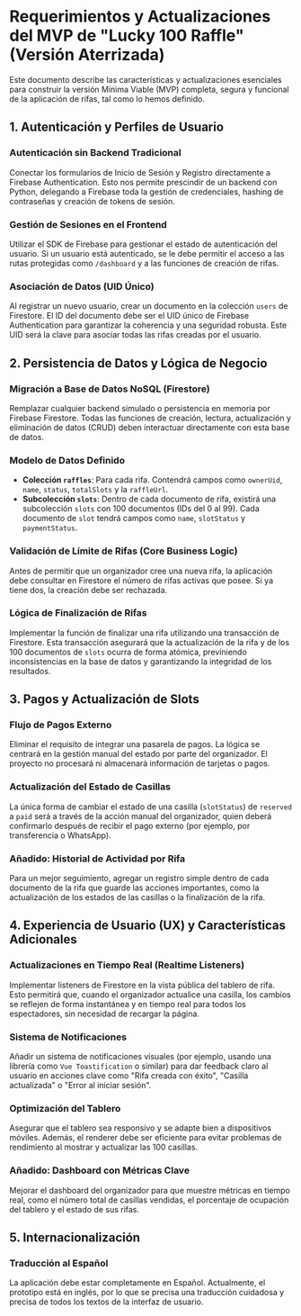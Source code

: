 # Requerimientos y Actualizaciones del MVP de "Lucky 100 Raffle" (Versión Aterrizada)

Este documento describe las características y actualizaciones esenciales para construir la versión Mínima Viable (MVP) completa, segura y funcional de la aplicación de rifas, tal como lo hemos definido.

## 1. Autenticación y Perfiles de Usuario

### Autenticación sin Backend Tradicional
Conectar los formularios de Inicio de Sesión y Registro directamente a Firebase Authentication. Esto nos permite prescindir de un backend con Python, delegando a Firebase toda la gestión de credenciales, hashing de contraseñas y creación de tokens de sesión.

### Gestión de Sesiones en el Frontend
Utilizar el SDK de Firebase para gestionar el estado de autenticación del usuario. Si un usuario está autenticado, se le debe permitir el acceso a las rutas protegidas como `/dashboard` y a las funciones de creación de rifas.

### Asociación de Datos (UID Único)
Al registrar un nuevo usuario, crear un documento en la colección `users` de Firestore. El ID del documento debe ser el UID único de Firebase Authentication para garantizar la coherencia y una seguridad robusta. Este UID será la clave para asociar todas las rifas creadas por el usuario.

## 2. Persistencia de Datos y Lógica de Negocio

### Migración a Base de Datos NoSQL (Firestore)
Remplazar cualquier backend simulado o persistencia en memoria por Firebase Firestore. Todas las funciones de creación, lectura, actualización y eliminación de datos (CRUD) deben interactuar directamente con esta base de datos.

### Modelo de Datos Definido
- **Colección `raffles`**: Para cada rifa. Contendrá campos como `ownerUid`, `name`, `status`, `totalSlots` y la `raffleUrl`.
- **Subcolección `slots`**: Dentro de cada documento de rifa, existirá una subcolección `slots` con 100 documentos (IDs del 0 al 99). Cada documento de `slot` tendrá campos como `name`, `slotStatus` y `paymentStatus`.

### Validación de Límite de Rifas (Core Business Logic)
Antes de permitir que un organizador cree una nueva rifa, la aplicación debe consultar en Firestore el número de rifas activas que posee. Si ya tiene dos, la creación debe ser rechazada.

### Lógica de Finalización de Rifas
Implementar la función de finalizar una rifa utilizando una transacción de Firestore. Esta transacción asegurará que la actualización de la rifa y de los 100 documentos de `slots` ocurra de forma atómica, previniendo inconsistencias en la base de datos y garantizando la integridad de los resultados.

## 3. Pagos y Actualización de Slots

### Flujo de Pagos Externo
Eliminar el requisito de integrar una pasarela de pagos. La lógica se centrará en la gestión manual del estado por parte del organizador. El proyecto no procesará ni almacenará información de tarjetas o pagos.

### Actualización del Estado de Casillas
La única forma de cambiar el estado de una casilla (`slotStatus`) de `reserved` a `paid` será a través de la acción manual del organizador, quien deberá confirmarlo después de recibir el pago externo (por ejemplo, por transferencia o WhatsApp).

### Añadido: Historial de Actividad por Rifa
Para un mejor seguimiento, agregar un registro simple dentro de cada documento de la rifa que guarde las acciones importantes, como la actualización de los estados de las casillas o la finalización de la rifa.

## 4. Experiencia de Usuario (UX) y Características Adicionales

### Actualizaciones en Tiempo Real (Realtime Listeners)
Implementar listeners de Firestore en la vista pública del tablero de rifa. Esto permitirá que, cuando el organizador actualice una casilla, los cambios se reflejen de forma instantánea y en tiempo real para todos los espectadores, sin necesidad de recargar la página.

### Sistema de Notificaciones
Añadir un sistema de notificaciones visuales (por ejemplo, usando una librería como `Vue Toastification` o similar) para dar feedback claro al usuario en acciones clave como "Rifa creada con éxito", "Casilla actualizada" o "Error al iniciar sesión".

### Optimización del Tablero
Asegurar que el tablero sea responsivo y se adapte bien a dispositivos móviles. Además, el renderer debe ser eficiente para evitar problemas de rendimiento al mostrar y actualizar las 100 casillas.

### Añadido: Dashboard con Métricas Clave
Mejorar el dashboard del organizador para que muestre métricas en tiempo real, como el número total de casillas vendidas, el porcentaje de ocupación del tablero y el estado de sus rifas.

## 5. Internacionalización

### Traducción al Español
La aplicación debe estar completamente en Español. Actualmente, el prototipo está en inglés, por lo que se precisa una traducción cuidadosa y precisa de todos los textos de la interfaz de usuario.
